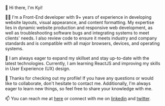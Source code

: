 👋 Hi there, I'm Kyi!

👨‍💻 I'm a Front-End developer with 9+ years of experience in developing website layouts, visual appearance, and content formatting. My expertise lies in dynamic website production and responsive web development, as well as troubleshooting software bugs and integrating systems to meet clients' needs. I also review code to ensure it meets industry and company standards and is compatible with all major browsers, devices, and operating systems.

🚀 I am always eager to expand my skillset and stay up-to-date with the latest technologies. Currently, I am learning ReactJS and improving my skills in User Experience (UX) design.

💬 Thanks for checking out my profile! If you have any questions or would like to collaborate, don't hesitate to contact me. Additionally, I'm always eager to learn new things, so feel free to share your knowledge with me.

📫 You can reach me at <a href="mailto:kp.khantkhant@gmail.com">here</a> or connect with me on <a href="https://www.linkedin.com/in/kyiphyu-khant/">linkedin</a> and <a href="https://twitter.com/kyiphyukhant">twitter</a>.
